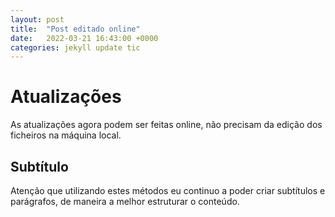 ```yaml
---
layout: post
title:  "Post editado online"
date:   2022-03-21 16:43:00 +0000
categories: jekyll update tic
---
```


# Atualizações

As atualizações agora podem ser feitas online, não precisam da edição dos ficheiros na máquina local.

## Subtítulo

Atenção que utilizando estes métodos eu continuo a poder criar subtítulos e parágrafos, de maneira a melhor estruturar o conteúdo.
